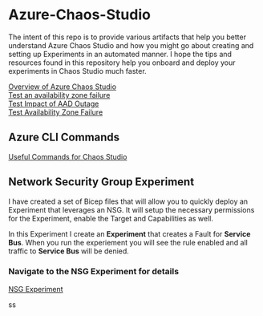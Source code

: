 # Azure-Chaos-Studio
The intent of this repo is to provide various artifacts that help you better understand Azure Chaos Studio and how you might go about creating and setting up Experiments in an automated manner.  I hope the tips and resources found in this repository help you onboard and deploy your experiments in Chaos Studio much faster. <br>

[Overview of Azure Chaos Studio](Misc/PDFs/Azure20%Chaos20%Studio20%Overview20%Jan2023.pdf)<br>
[Test an availability zone failure](Misc/PDFs/ChaosEngineering-Scenario-Test-Availability-Zone-failure.pdf)<br>
[Test Impact of AAD Outage](Misc/PDFs/ChaosEngineering-Scenario_Validate-Impact-of-AAD-outage.pdf)<br>
[Test Availability Zone Failure](Misc/PDFs/ChaosEngineering-Scenario-Test-Availability-Zone-failure.pdf)<br>

## Azure CLI Commands

[Useful Commands for Chaos Studio](Misc/Azure20%CLI/Readme.MD)<br>

## Network Security Group Experiment
I have created a set of Bicep files that will allow you to quickly deploy an Experiment that leverages an NSG.  It will setup the necessary permissions for the Experiment, enable the Target and Capabilities as well.<br>

In this Experiment I create an **Experiment** that creates a Fault for **Service Bus**.  When you run the experiement you will see the rule enabled and all traffic to **Service Bus** will be denied. 

### Navigate to the NSG Experiment for details ### 

[NSG Experiment](Experiments/NSG%20Faults/BICEP)


ss
